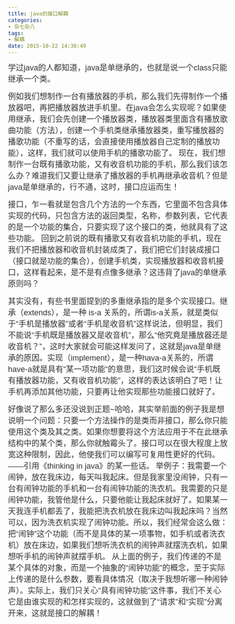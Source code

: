 ```yaml
---
title: java的接口解耦
categories:
- 杂七杂八
tags: 
- 解耦
date: 2015-10-22 14:30:49
---
```


<span style="color: rgb(51, 51, 51); font-family: Arial; font-size: 18px; line-height: 26px; background-color: rgb(255, 255, 255);">     学过java的人都知道，java是单继承的，也就是说一个class只能继承一个类。</span>
<!-- more -->
<span style="color: rgb(51, 51, 51); font-family: Arial; font-size: 18px; line-height: 26px; background-color: rgb(255, 255, 255);">       例如我们想制作一台有播放器的手机，那么我们先得制作一个播放器吧，再把播放器放进手机里。在java会怎么实现呢？如果使用继承，我们会先创建一个播放器类，播放器类里面含有播放歌曲功能（方法），创建一个手机类继承播放器类，重写播放器的播歌功能（不重写的话，会直接使用播放器自己定制的播放功能），这样，我们就可以使用手机的播歌功能了。</span>
<span style="color: rgb(51, 51, 51); font-family: Arial; font-size: 18px; line-height: 26px; background-color: rgb(255, 255, 255);">       现在，我们想制作一台既有播歌功能，又有收音机功能的手机，那么我们该怎么办？难道我们又要让继承了播放器的手机再继承收音机？但是java是单继承的，行不通，这时，接口应运而生！</span>

<span style="color: rgb(51, 51, 51); font-family: Arial; font-size: 18px; line-height: 26px; background-color: rgb(255, 255, 255);">      接口，乍一看就是包含几个方法的一个东西，它里面不包含具体实现的代码，只包含方法的返回类型，名称，参数列表，它代表的是一个功能的集合，只要实现了这个接口的类，他就具有了这些功能。</span>
<span style="color: rgb(51, 51, 51); font-family: Arial; font-size: 18px; line-height: 26px; background-color: rgb(255, 255, 255);">       回到之前说的既有播歌又有收音机功能的手机，现在我们不把播放器和收音机封装成类了，我们把它们封装成接口（接口就是功能的集合），创建手机类，实现播放器和收音机接口，这样看起来，是不是有点像多继承？这违背了java的单继承原则吗？</span>

<span style="color: rgb(51, 51, 51); font-family: Arial; font-size: 18px; line-height: 26px; background-color: rgb(255, 255, 255);">       其实没有，有些书里面提到的多重继承指的是多个实现接口。继承（extends），是一种 is-a 关系的，所谓is-a关系，就是类似于“手机是播放器”或者“手机是收音机”这样说法，但明显，我们不能说“手机既是播放器又是收音机”，那么“他究竟是播放器还是收音机？”，这时大家就会可能这样发问了，这就是java是单继承的原因。实现（implement），是一种hava-a关系的，所谓have-a就是具有“某一项功能“的意思，我们这时候会说“手机既有播放器功能，又有收音机功能”，这样的表达该明白了吧！让手机再添加其他功能，只要再让他实现那些功能接口就好了。</span>

<span style="color: rgb(51, 51, 51); font-family: Arial; font-size: 18px; line-height: 26px; background-color: rgb(255, 255, 255);">        好像说了那么多还没说到正题~哈哈，其实举前面的例子我是想说明一个问题：只要一个方法操作的是类而非接口，那么你只能使用这个类及其之类。如果你想要将这个方法应用于不在此继承结构中的某个类，那么你就触霉头了。接口可以在很大程度上放宽这种限制，因此，他使我们可以编写可复用性更好的代码。——引用《thinking in java》的某一些话。</span>
<span style="color: rgb(51, 51, 51); font-family: Arial; font-size: 18px; line-height: 26px; background-color: rgb(255, 255, 255);">         </span>
<span style="color: rgb(51, 51, 51); font-family: Arial; font-size: 18px; line-height: 26px; background-color: rgb(255, 255, 255);">        举例子：我需要一个闹钟，放在我床边，每天叫我起床。但是我家里没闹钟，只有一台有闹钟功能的手机和一台有闹钟功能的洗衣机。我需要的只是闹钟功能，我管他是什么，只要他能让我起床就好了。如果某一天我连手机都丢了，我能把洗衣机放在我床边叫我起床吗？当然可以，因为洗衣机实现了闹钟功能。所以，我们经常会这么做：把“闹钟”这个功能（而不是具体的某一项事物，如手机或者洗衣机）放在床边，如果我们想听洗衣机的闹钟声就摆洗衣机，如果想听手机的闹钟声就摆手机。</span>
<span style="color: rgb(51, 51, 51); font-family: Arial; font-size: 18px; line-height: 26px; background-color: rgb(255, 255, 255);">         从上面的例子，我们传递的不是某个具体的对象，而是一个抽象的“闹钟功能”的概念，至于实际上传递的是什么参数，要看具体情况（取决于我想听哪一种闹钟声）。实际上，我们只关心“具有闹钟功能”这件事，我们不关心它是由谁实现的和怎样实现的，这就做到了“请求”和“实现”分离开来，这就是接口的解耦！</span>